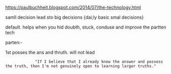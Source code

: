 https://paulbuchheit.blogspot.com/2014/07/the-technology.html

samll decision lead sto big decisions {dai;ly basic smal decisions}

default. helps when you hid doubth, stuck, conduse and improve the partten tech

parten:-

1st posses the ans and thruth. will not lead 
                 
                 "If I believe that I already know the answer and possess the truth, then I'm not genuinely open to learning larger truths."

